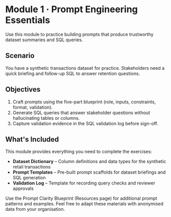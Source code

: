 # Module 1 · Prompt Engineering Essentials

Use this module to practice building prompts that produce trustworthy dataset summaries and SQL queries.

## Scenario

You have a synthetic transactions dataset for practice. Stakeholders need a quick briefing and follow-up SQL to answer retention questions.

## Objectives

1. Craft prompts using the five-part blueprint (role, inputs, constraints, format, validation).
2. Generate SQL queries that answer stakeholder questions without hallucinating tables or columns.
3. Capture validation evidence in the SQL validation log before sign-off.

## What's Included

This module provides everything you need to complete the exercises:

- **Dataset Dictionary** – Column definitions and data types for the synthetic retail transactions
- **Prompt Templates** – Pre-built prompt scaffolds for dataset briefings and SQL generation
- **Validation Log** – Template for recording query checks and reviewer approvals

Use the Prompt Clarity Blueprint (Resources page) for additional prompt patterns and examples. Feel free to adapt these materials with anonymised data from your organisation.
